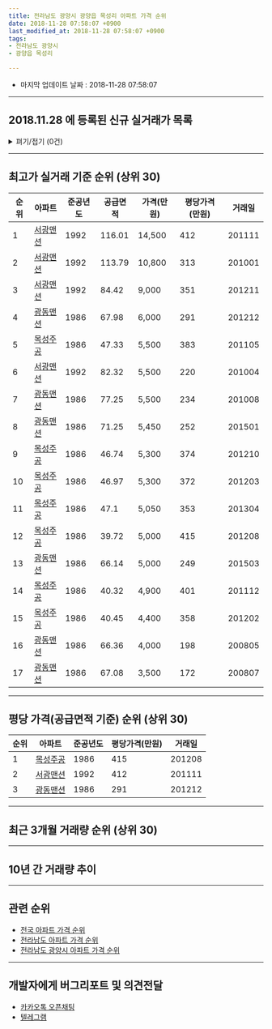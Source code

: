 ```yaml
---
title: 전라남도 광양시 광양읍 목성리 아파트 가격 순위
date: 2018-11-28 07:58:07 +0900
last_modified_at: 2018-11-28 07:58:07 +0900
tags:
- 전라남도 광양시
- 광양읍 목성리

---
```


* 마지막 업데이트 날짜 : 2018-11-28 07:58:07

---

## 2018.11.28 에 등록된 신규 실거래가 목록

<details>
<summary>펴기/접기 (0건)</summary>
<div markdown="1">

|아파트|준공년도|공급면적|가격(만원)|평당가격(만원)|거래일|
|---|---|---|---|---|---|
|없음||||||


</div>
</details>

---

## 최고가 실거래 기준 순위 (상위 30)


|순위|아파트|준공년도|공급면적|가격(만원)|평당가격(만원)|거래일|
|---|---|---|---|---|---|---|
|1|[서광맨션](https://search.naver.com/search.naver?query=%EC%A0%84%EB%9D%BC%EB%82%A8%EB%8F%84+%EA%B4%91%EC%96%91%EC%8B%9C+%EA%B4%91%EC%96%91%EC%9D%8D+%EB%AA%A9%EC%84%B1%EB%A6%AC+%EC%84%9C%EA%B4%91%EB%A7%A8%EC%85%98)|1992|116.01|14,500|412|201111|
|2|[서광맨션](https://search.naver.com/search.naver?query=%EC%A0%84%EB%9D%BC%EB%82%A8%EB%8F%84+%EA%B4%91%EC%96%91%EC%8B%9C+%EA%B4%91%EC%96%91%EC%9D%8D+%EB%AA%A9%EC%84%B1%EB%A6%AC+%EC%84%9C%EA%B4%91%EB%A7%A8%EC%85%98)|1992|113.79|10,800|313|201001|
|3|[서광맨션](https://search.naver.com/search.naver?query=%EC%A0%84%EB%9D%BC%EB%82%A8%EB%8F%84+%EA%B4%91%EC%96%91%EC%8B%9C+%EA%B4%91%EC%96%91%EC%9D%8D+%EB%AA%A9%EC%84%B1%EB%A6%AC+%EC%84%9C%EA%B4%91%EB%A7%A8%EC%85%98)|1992|84.42|9,000|351|201211|
|4|[광동맨션](https://search.naver.com/search.naver?query=%EC%A0%84%EB%9D%BC%EB%82%A8%EB%8F%84+%EA%B4%91%EC%96%91%EC%8B%9C+%EA%B4%91%EC%96%91%EC%9D%8D+%EB%AA%A9%EC%84%B1%EB%A6%AC+%EA%B4%91%EB%8F%99%EB%A7%A8%EC%85%98)|1986|67.98|6,000|291|201212|
|5|[목성주공](https://search.naver.com/search.naver?query=%EC%A0%84%EB%9D%BC%EB%82%A8%EB%8F%84+%EA%B4%91%EC%96%91%EC%8B%9C+%EA%B4%91%EC%96%91%EC%9D%8D+%EB%AA%A9%EC%84%B1%EB%A6%AC+%EB%AA%A9%EC%84%B1%EC%A3%BC%EA%B3%B5)|1986|47.33|5,500|383|201105|
|6|[서광맨션](https://search.naver.com/search.naver?query=%EC%A0%84%EB%9D%BC%EB%82%A8%EB%8F%84+%EA%B4%91%EC%96%91%EC%8B%9C+%EA%B4%91%EC%96%91%EC%9D%8D+%EB%AA%A9%EC%84%B1%EB%A6%AC+%EC%84%9C%EA%B4%91%EB%A7%A8%EC%85%98)|1992|82.32|5,500|220|201004|
|7|[광동맨션](https://search.naver.com/search.naver?query=%EC%A0%84%EB%9D%BC%EB%82%A8%EB%8F%84+%EA%B4%91%EC%96%91%EC%8B%9C+%EA%B4%91%EC%96%91%EC%9D%8D+%EB%AA%A9%EC%84%B1%EB%A6%AC+%EA%B4%91%EB%8F%99%EB%A7%A8%EC%85%98)|1986|77.25|5,500|234|201008|
|8|[광동맨션](https://search.naver.com/search.naver?query=%EC%A0%84%EB%9D%BC%EB%82%A8%EB%8F%84+%EA%B4%91%EC%96%91%EC%8B%9C+%EA%B4%91%EC%96%91%EC%9D%8D+%EB%AA%A9%EC%84%B1%EB%A6%AC+%EA%B4%91%EB%8F%99%EB%A7%A8%EC%85%98)|1986|71.25|5,450|252|201501|
|9|[목성주공](https://search.naver.com/search.naver?query=%EC%A0%84%EB%9D%BC%EB%82%A8%EB%8F%84+%EA%B4%91%EC%96%91%EC%8B%9C+%EA%B4%91%EC%96%91%EC%9D%8D+%EB%AA%A9%EC%84%B1%EB%A6%AC+%EB%AA%A9%EC%84%B1%EC%A3%BC%EA%B3%B5)|1986|46.74|5,300|374|201210|
|10|[목성주공](https://search.naver.com/search.naver?query=%EC%A0%84%EB%9D%BC%EB%82%A8%EB%8F%84+%EA%B4%91%EC%96%91%EC%8B%9C+%EA%B4%91%EC%96%91%EC%9D%8D+%EB%AA%A9%EC%84%B1%EB%A6%AC+%EB%AA%A9%EC%84%B1%EC%A3%BC%EA%B3%B5)|1986|46.97|5,300|372|201203|
|11|[목성주공](https://search.naver.com/search.naver?query=%EC%A0%84%EB%9D%BC%EB%82%A8%EB%8F%84+%EA%B4%91%EC%96%91%EC%8B%9C+%EA%B4%91%EC%96%91%EC%9D%8D+%EB%AA%A9%EC%84%B1%EB%A6%AC+%EB%AA%A9%EC%84%B1%EC%A3%BC%EA%B3%B5)|1986|47.1|5,050|353|201304|
|12|[목성주공](https://search.naver.com/search.naver?query=%EC%A0%84%EB%9D%BC%EB%82%A8%EB%8F%84+%EA%B4%91%EC%96%91%EC%8B%9C+%EA%B4%91%EC%96%91%EC%9D%8D+%EB%AA%A9%EC%84%B1%EB%A6%AC+%EB%AA%A9%EC%84%B1%EC%A3%BC%EA%B3%B5)|1986|39.72|5,000|415|201208|
|13|[광동맨션](https://search.naver.com/search.naver?query=%EC%A0%84%EB%9D%BC%EB%82%A8%EB%8F%84+%EA%B4%91%EC%96%91%EC%8B%9C+%EA%B4%91%EC%96%91%EC%9D%8D+%EB%AA%A9%EC%84%B1%EB%A6%AC+%EA%B4%91%EB%8F%99%EB%A7%A8%EC%85%98)|1986|66.14|5,000|249|201503|
|14|[목성주공](https://search.naver.com/search.naver?query=%EC%A0%84%EB%9D%BC%EB%82%A8%EB%8F%84+%EA%B4%91%EC%96%91%EC%8B%9C+%EA%B4%91%EC%96%91%EC%9D%8D+%EB%AA%A9%EC%84%B1%EB%A6%AC+%EB%AA%A9%EC%84%B1%EC%A3%BC%EA%B3%B5)|1986|40.32|4,900|401|201112|
|15|[목성주공](https://search.naver.com/search.naver?query=%EC%A0%84%EB%9D%BC%EB%82%A8%EB%8F%84+%EA%B4%91%EC%96%91%EC%8B%9C+%EA%B4%91%EC%96%91%EC%9D%8D+%EB%AA%A9%EC%84%B1%EB%A6%AC+%EB%AA%A9%EC%84%B1%EC%A3%BC%EA%B3%B5)|1986|40.45|4,400|358|201202|
|16|[광동맨션](https://search.naver.com/search.naver?query=%EC%A0%84%EB%9D%BC%EB%82%A8%EB%8F%84+%EA%B4%91%EC%96%91%EC%8B%9C+%EA%B4%91%EC%96%91%EC%9D%8D+%EB%AA%A9%EC%84%B1%EB%A6%AC+%EA%B4%91%EB%8F%99%EB%A7%A8%EC%85%98)|1986|66.36|4,000|198|200805|
|17|[광동맨션](https://search.naver.com/search.naver?query=%EC%A0%84%EB%9D%BC%EB%82%A8%EB%8F%84+%EA%B4%91%EC%96%91%EC%8B%9C+%EA%B4%91%EC%96%91%EC%9D%8D+%EB%AA%A9%EC%84%B1%EB%A6%AC+%EA%B4%91%EB%8F%99%EB%A7%A8%EC%85%98)|1986|67.08|3,500|172|200807|


---

## 평당 가격(공급면적 기준) 순위 (상위 30)


|순위|아파트|준공년도|평당가격(만원)|거래일|
|---|---|---|---|---|
|1|[목성주공](https://search.naver.com/search.naver?query=%EC%A0%84%EB%9D%BC%EB%82%A8%EB%8F%84+%EA%B4%91%EC%96%91%EC%8B%9C+%EA%B4%91%EC%96%91%EC%9D%8D+%EB%AA%A9%EC%84%B1%EB%A6%AC+%EB%AA%A9%EC%84%B1%EC%A3%BC%EA%B3%B5)|1986|415|201208|
|2|[서광맨션](https://search.naver.com/search.naver?query=%EC%A0%84%EB%9D%BC%EB%82%A8%EB%8F%84+%EA%B4%91%EC%96%91%EC%8B%9C+%EA%B4%91%EC%96%91%EC%9D%8D+%EB%AA%A9%EC%84%B1%EB%A6%AC+%EC%84%9C%EA%B4%91%EB%A7%A8%EC%85%98)|1992|412|201111|
|3|[광동맨션](https://search.naver.com/search.naver?query=%EC%A0%84%EB%9D%BC%EB%82%A8%EB%8F%84+%EA%B4%91%EC%96%91%EC%8B%9C+%EA%B4%91%EC%96%91%EC%9D%8D+%EB%AA%A9%EC%84%B1%EB%A6%AC+%EA%B4%91%EB%8F%99%EB%A7%A8%EC%85%98)|1986|291|201212|


---

## 최근 3개월 거래량 순위 (상위 30)


<div style="width:100%;">
    <canvas id="deal_count_ranking" height="250"></canvas>
</div>


<script>
new Chart(document.getElementById("deal_count_ranking"), {
    type: 'horizontalBar',
    data: {
        labels: ['목성주공'],
        datasets: [{
            label: '실거래 수',
            data: [4],
            borderColor: "rgba(255, 0, 128, 1)",
            backgroundColor: "rgba(255, 0, 128, 0.5)",
            fill: false,
        }]
    },
    options: {
        responsive: true,
        title: {
            display: true,
            text: '최근 3개월 거래량 순위'
        },
        tooltips: {
            mode: 'index',
            intersect: false,
            callbacks: {
                title: function(tooltipItems, data) {
                    return "실거래 수:";
                },
                label: function(tooltipItem, data) {
                    return data.labels[tooltipItem.index] + ": " + tooltipItem.xLabel;
                }
            }
        },
        hover: {
            mode: 'nearest',
            intersect: true
        },
        scales: {
            xAxes: [{
                display: true,
                scaleLabel: {
                    display: true,
                    labelString: '실거래 수'
                },
                ticks: {
                    suggestedMin: 0,
                }
            }],
            yAxes: [{
                display: true,
                ticks: {
                    autoSkip: false,
                    callback: function(value, index, values) {
                        if (value.length > 15)
                            return value.substr(0, 13) + "...";
                        else
                            return value;
                    }
                },
                scaleLabel: {
                    display: false,
                }
            }]
        }
    }
});

</script>


---

## 10년 간 거래량 추이


<div style="width:100%;">
    <canvas id="deal_progress" height="250"></canvas>
</div>

<script>
new Chart(document.getElementById("deal_progress"), {
    type: 'line',
    data: {
        labels: ['200811','200812','200901','200902','200903','200904','200905','200906','200907','200908','200909','200910','200911','200912','201001','201002','201003','201004','201005','201006','201007','201008','201009','201010','201011','201012','201101','201102','201103','201104','201105','201106','201107','201108','201109','201110','201111','201112','201201','201202','201203','201204','201205','201206','201207','201208','201209','201210','201211','201212','201301','201302','201303','201304','201305','201306','201307','201308','201309','201310','201311','201312','201401','201402','201403','201404','201405','201406','201407','201408','201409','201410','201411','201412','201501','201502','201503','201504','201505','201506','201507','201508','201509','201510','201511','201512','201601','201602','201603','201604','201605','201606','201607','201608','201609','201610','201611','201612','201701','201702','201703','201704','201705','201706','201707','201708','201709','201710','201711','201712','201801','201802','201803','201804','201805','201806','201807','201808','201809','201810','201811'],
        datasets: [{
            label: '실거래 수',
            pointRadius: 1,
            data: [3, 3, 5, 4, 3, 4, 6, 2, 2, 1, 2, 3, 4, 3, 5, 3, 1, 3, 0, 5, 3, 3, 2, 0, 2, 1, 2, 3, 1, 5, 4, 2, 1, 0, 0, 1, 5, 3, 4, 5, 3, 1, 6, 2, 1, 2, 2, 4, 3, 3, 5, 3, 4, 3, 2, 2, 4, 2, 4, 1, 3, 2, 4, 1, 2, 1, 4, 1, 3, 1, 4, 2, 0, 0, 4, 0, 2, 0, 0, 5, 4, 4, 1, 0, 1, 2, 0, 0, 4, 5, 0, 2, 4, 0, 4, 0, 3, 2, 3, 2, 2, 5, 3, 1, 2, 2, 1, 5, 2, 3, 2, 3, 3, 6, 0, 2, 1, 1, 1, 3, 0],
            borderColor: "rgba(255, 201, 14, 1)",
            backgroundColor: "rgba(255, 201, 14, 0.5)",
            fill: true,
        }]
    },
    options: {
        responsive: true,
        title: {
            display: true,
            text: '10년간 거래량 추이'
        },
        tooltips: {
            mode: 'index',
            intersect: false,
        },
        hover: {
            mode: 'nearest',
            intersect: true
        },
        scales: {
            xAxes: [{
                display: true,
                scaleLabel: {
                    display: true,
                    labelString: '년/월'
                }
            }],
            yAxes: [{
                display: true,
                ticks: {
                    suggestedMin: 0,
                },
                scaleLabel: {
                    display: true,
                    labelString: '실거래 수'
                }
            }]
        }
    }
});

</script>


---

## 관련 순위

- [전국 아파트 가격 순위](https://inasie.github.io/apt-ranking/전국)
- [전라남도 아파트 가격 순위](https://inasie.github.io/apt-ranking/전라남도)
- [전라남도 광양시 아파트 가격 순위](https://inasie.github.io/apt-ranking/전라남도-광양시)


---

## 개발자에게 버그리포트 및 의견전달

- [카카오톡 오픈채팅](https://open.kakao.com/o/gLJUAP4)
- [텔레그램](https://t.me/inasie)

